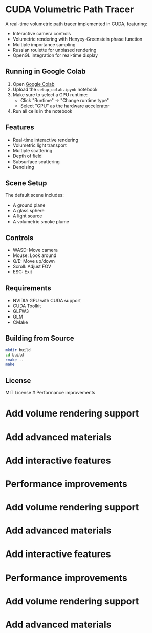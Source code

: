 # CUDA Volumetric Path Tracer

A real-time volumetric path tracer implemented in CUDA, featuring:
- Interactive camera controls
- Volumetric rendering with Henyey-Greenstein phase function
- Multiple importance sampling
- Russian roulette for unbiased rendering
- OpenGL integration for real-time display

## Running in Google Colab

1. Open [Google Colab](https://colab.research.google.com)
2. Upload the `setup_colab.ipynb` notebook
3. Make sure to select a GPU runtime:
   - Click "Runtime" -> "Change runtime type"
   - Select "GPU" as the hardware accelerator
4. Run all cells in the notebook

## Features

- Real-time interactive rendering
- Volumetric light transport
- Multiple scattering
- Depth of field
- Subsurface scattering
- Denoising

## Scene Setup

The default scene includes:
- A ground plane
- A glass sphere
- A light source
- A volumetric smoke plume

## Controls

- WASD: Move camera
- Mouse: Look around
- Q/E: Move up/down
- Scroll: Adjust FOV
- ESC: Exit

## Requirements

- NVIDIA GPU with CUDA support
- CUDA Toolkit
- GLFW3
- GLM
- CMake

## Building from Source

```bash
mkdir build
cd build
cmake ..
make
```

## License

MIT License # Performance improvements
# Add volume rendering support
# Add advanced materials
# Add interactive features
# Performance improvements
# Add volume rendering support
# Add advanced materials
# Add interactive features
# Performance improvements
# Add volume rendering support
# Add advanced materials
